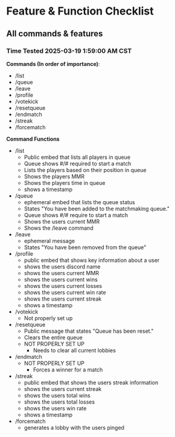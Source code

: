 # Feature & Function Checklist

## All commands & features

### Time Tested 2025-03-19 1:59:00 AM CST

**Commands (In order of importance)**:
- /list
- /queue
- /leave
- /profile
- /votekick
- /resetqueue
- /endmatch
- /streak
- /forcematch

**Command Functions**
- /list
  - Public embed that lists all players in queue
  - Queue shows #/# required to start a match
  - Lists the players based on their position in queue
  - Shows the players MMR
  - Shows the players time in queue
  - shows a timestamp
- /queue
  - ephemeral embed that lists the queue status
  - States "You have been added to the matchmaking queue."
  - Queue shows #/# require to start a match
  - Shows the users current MMR
  - Shows the /leave command
- /leave
  - ephemeral message
  - States "You have been removed from the queue"
- /profile
  - public embed that shows key information about a user
  - shows the users discord name
  - shows the users current MMR
  - shows the users current wins
  - shows the users current losses
  - shows the users current win rate
  - shows the users current streak
  - shows a timestamp
- /votekick
  - Not properly set up
- /resetqueue
  - Public message that states "Queue has been reset."
  - Clears the entire queue
  - NOT PROPERLY SET UP
    - Needs to clear all current lobbies
- /endmatch
  - NOT PROPERLY SET UP
    - Forces a winner for a match
- /streak
  - public embed that shows the users streak information
  - shows the users current streak
  - shows the users total wins
  - shows the users total losses
  - shows the users win rate
  - shows a timestamp
- /forcematch
  - generates a lobby with the users pinged